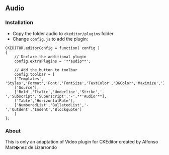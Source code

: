 ## Audio 

### Installation 
- Copy the folder audio to `ckeditor/plugins` folder
- Change `config.js` to add the plugin:
```
CKEDITOR.editorConfig = function( config )
{
	// Declare the additional plugin 
	config.extraPlugins = '**audio**';

	// Add the button to toolbar
	config.toolbar = [ 
	['Templates', 'Styles','Format','Font','FontSize','TextColor','BGColor','Maximize','Image'], 
	['Source'], 
	['Bold','Italic','Underline','Strike','-','Subscript','Superscript','-',**'Audio'**],
	['Table','HorizontalRule'], 
	['NumberedList','BulletedList','-','Outdent','Indent','Blockquote']
	] 
};
```

### About
This is only an adaptation of Video plugin for CKEditor created by Alfonso Mart�nez de Lizarrondo 
